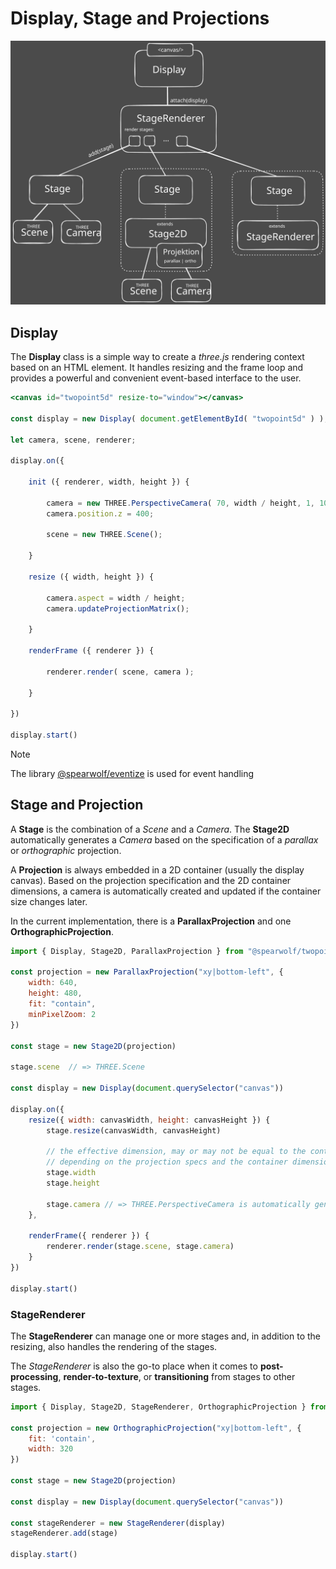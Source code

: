 # Display, Stage and Projections

![Display, Stage and Projections](./display/display-stage-renderer.excalidraw.svg)

##  Display

The __Display__ class is a simple way to create a _three.js_ rendering context based on an HTML element. It handles resizing and the frame loop and provides a powerful and convenient event-based interface to the user.

```jsx
<canvas id="twopoint5d" resize-to="window"></canvas>

const display = new Display( document.getElementById( "twopoint5d" ) );

let camera, scene, renderer;

display.on({

    init ({ renderer, width, height }) {

        camera = new THREE.PerspectiveCamera( 70, width / height, 1, 1000 );
        camera.position.z = 400;

        scene = new THREE.Scene();

    }

    resize ({ width, height }) {

        camera.aspect = width / height;
        camera.updateProjectionMatrix();

    }

    renderFrame ({ renderer }) {

        renderer.render( scene, camera );

    }

})

display.start()
```

> [!NOTE]
> The library [@spearwolf/eventize](https://github.com/spearwolf/eventize) is used for event handling


## Stage and Projection

A __Stage__ is the combination of a _Scene_ and a _Camera_. The __Stage2D__ automatically generates a _Camera_ based on the specification of a _parallax_ or _orthographic_ projection.

A __Projection__ is always embedded in a 2D container (usually the display canvas). Based on the projection specification and the 2D container dimensions, a camera is automatically created and updated if the container size changes later.

In the current implementation, there is a __ParallaxProjection__ and one __OrthographicProjection__.

```js
import { Display, Stage2D, ParallaxProjection } from "@spearwolf/twopoint5d"

const projection = new ParallaxProjection("xy|bottom-left", {
    width: 640,
    height: 480,
    fit: "contain",
    minPixelZoom: 2
})

const stage = new Stage2D(projection)

stage.scene  // => THREE.Scene

const display = new Display(document.querySelector("canvas"))

display.on({
    resize({ width: canvasWidth, height: canvasHeight }) {
        stage.resize(canvasWidth, canvasHeight)
        
        // the effective dimension, may or may not be equal to the container,
        // depending on the projection specs and the container dimension
        stage.width
        stage.height

        stage.camera // => THREE.PerspectiveCamera is automatically generated by ParallaxProjection
    },

    renderFrame({ renderer }) {
        renderer.render(stage.scene, stage.camera)
    }
})

display.start()
```

### StageRenderer

The __StageRenderer__ can manage one or more stages and, in addition to the resizing, also handles the rendering of the stages.

The _StageRenderer_ is also the go-to place when it comes to __post-processing__, __render-to-texture__, or __transitioning__ from stages to other stages.


```js
import { Display, Stage2D, StageRenderer, OrthographicProjection } from "@spearwolf/twopoint5d"

const projection = new OrthographicProjection("xy|bottom-left", {
    fit: 'contain',
    width: 320
})

const stage = new Stage2D(projection)

const display = new Display(document.querySelector("canvas"))

const stageRenderer = new StageRenderer(display)
stageRenderer.add(stage)

display.start()
```
